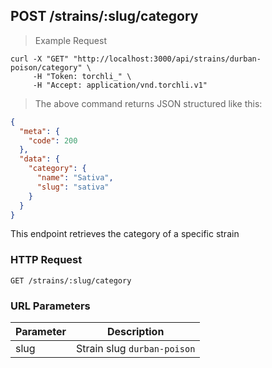 ## POST /strains/:slug/category

> Example Request

```shell
curl -X "GET" "http://localhost:3000/api/strains/durban-poison/category" \
     -H "Token: torchli_" \
     -H "Accept: application/vnd.torchli.v1"
```

> The above command returns JSON structured like this:

```json
{
  "meta": {
    "code": 200
  },
  "data": {
    "category": {
      "name": "Sativa",
      "slug": "sativa"
    }
  }
}
```

This endpoint retrieves the category of a specific strain

### HTTP Request

`GET /strains/:slug/category`

### URL Parameters

Parameter | Description
--------- | -----------
slug | Strain slug `durban-poison`
